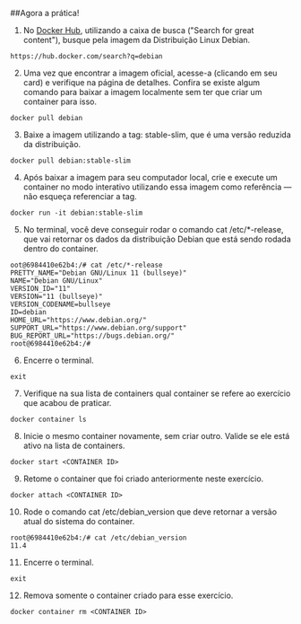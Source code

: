 ##Agora a prática!


1. No [Docker Hub](https://hub.docker.com/), utilizando a caixa de busca ("Search for great content"), busque pela imagem da Distribuição Linux Debian.
```
https://hub.docker.com/search?q=debian
```
2. Uma vez que encontrar a imagem oficial, acesse-a (clicando em seu card) e verifique na página de detalhes. Confira se existe algum comando para baixar a imagem localmente sem ter que criar um container para isso.
```
docker pull debian
```
3. Baixe a imagem utilizando a tag: stable-slim, que é uma versão reduzida da distribuição.
```
docker pull debian:stable-slim
```
4. Após baixar a imagem para seu computador local, crie e execute um container no modo interativo utilizando essa imagem como referência — não esqueça referenciar a tag.
```
docker run -it debian:stable-slim
```
5. No terminal, você deve conseguir rodar o comando cat /etc/*-release, que vai retornar os dados da distribuição Debian que está sendo rodada dentro do container.
```
oot@6984410e62b4:/# cat /etc/*-release
PRETTY_NAME="Debian GNU/Linux 11 (bullseye)"
NAME="Debian GNU/Linux"
VERSION_ID="11"
VERSION="11 (bullseye)"
VERSION_CODENAME=bullseye
ID=debian
HOME_URL="https://www.debian.org/"
SUPPORT_URL="https://www.debian.org/support"
BUG_REPORT_URL="https://bugs.debian.org/"
root@6984410e62b4:/# 
```

6. Encerre o terminal.
```
exit
```
7. Verifique na sua lista de containers qual container se refere ao exercício que acabou de praticar.
```
docker container ls
```
8. Inicie o mesmo container novamente, sem criar outro. Valide se ele está ativo na lista de containers.
```
docker start <CONTAINER ID>
```
9. Retome o container que foi criado anteriormente neste exercício.
```
docker attach <CONTAINER ID>
```
10. Rode o comando cat /etc/debian_version que deve retornar a versão atual do sistema do container.
```
root@6984410e62b4:/# cat /etc/debian_version 
11.4
```
11. Encerre o terminal.
```
exit
```

12. Remova somente o container criado para esse exercício.
```
docker container rm <CONTAINER ID>
```
